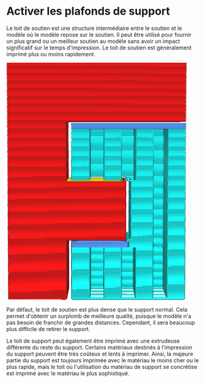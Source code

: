 Activer les plafonds de support
====
Le toit de soutien est une structure intermédiaire entre le soutien et le modèle où le modèle repose sur le soutien. Il peut être utilisé pour fournir un plus grand ou un meilleur soutien au modèle sans avoir un impact significatif sur le temps d'impression. Le toit de soutien est généralement imprimé plus ou moins rapidement.

![Le toit du support est coloré dans une teinte de bleu plus sombre](../../../articles/images/support_roof_enable.png)

Par défaut, le toit de soutien est plus dense que le support normal. Cela permet d'obtenir un surplomb de meilleure qualité, puisque le modèle n'a pas besoin de franchir de grandes distances. Cependant, il sera beaucoup plus difficile de retirer le support.

Le toit de support peut également être imprimé avec une extrudeuse différente du reste du support. Certains matériaux destinés à l'impression du support peuvent être très coûteux et lents à imprimer. Ainsi, la majeure partie du support est toujours imprimée avec le matériau le moins cher ou le plus rapide, mais le toit où l'utilisation du matériau de support se concrétise est imprimé avec le matériau le plus sophistiqué.
